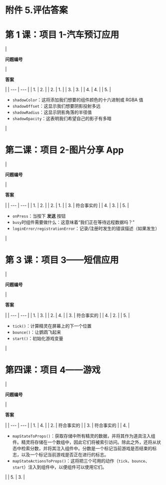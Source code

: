 # 附件 5.评估答案

# 第 1 课：项目 1-汽车预订应用

<colgroup class="calibre39"><col class="calibre40"> <col class="calibre40"></colgroup> 
| 

**问题编号**

 | 

**答案**

 |
| --- | --- |
| 1. | 2. |
| 2. | 1. |
| 3. | 3. |
| 4. | 4. |
| 5. | 

*   `shadowColor`：这将添加我们想要的组件颜色的十六进制或 RGBA 值
*   `shadowOffset`：这显示我们想要阴影投射多远
*   `shadowRadius`：这显示阴影角落的半径值
*   `shadowOpacity`：这表明我们希望自己的影子有多暗

 |

# 第二课：项目 2-图片分享 App

<colgroup class="calibre39"><col class="calibre40"> <col class="calibre40"></colgroup> 
| 

**问题编号**

 | 

**答案**

 |
| --- | --- |
| 1. | 2. |
| 2. | 1. |
| 3. | 符合事实的 |
| 4. | 3. |
| 5. | 

*   `onPress`：当按下 **发送** 按钮
*   `busy`时组件需要做什么：这意味着“我们正在等待远程数据吗？”
*   `loginError/registrationError`：记录/注册时发生的错误描述（如果发生）

 |

# 第 3 课：项目 3——短信应用

<colgroup class="calibre39"><col class="calibre40"> <col class="calibre40"></colgroup> 
| 

**问题编号**

 | 

**答案**

 |
| --- | --- |
| 1. | 3. |
| 2. | 4. |
| 3. | 符合事实的 |
| 4. | 2. |
| 5. | 

*   `tick()`：计算精灵在屏幕上的下一个位置
*   `bounce()`：让鹦鹉飞起来
*   `start()`：初始化游戏变量

 |

# 第四课：项目 4——游戏

<colgroup class="calibre39"><col class="calibre40"> <col class="calibre40"></colgroup> 
| 

**问题编号**

 | 

**答案**

 |
| --- | --- |
| 1. | 4. |
| 2. | 符合事实的 |
| 3. | 符合事实的 |
| 4. | 

*   `mapStateToProps()`：获取存储中所有精灵的数据，并将其作为道具注入组件。精灵将存储在一个数组中，因此它们将被索引访问。除此之外，还将从状态中检索分数，并将其注入组件中。分数是一个标记当前游戏是否结束的标志，以及一个标记当前游戏是否正在进行的标志。
*   `mapStateActionsToProps()`：这将把三个可用的动作（`tick`、`bounce`、`start`）注入到组件中，以便组件可以使用它们。

 |
| 5. | 3. |